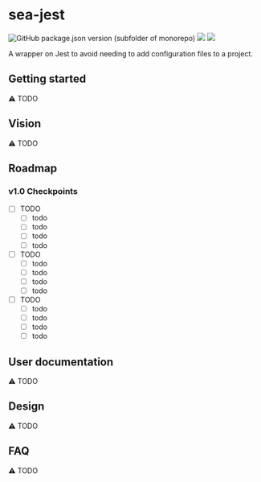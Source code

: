 # sea-jest

![GitHub package.json version (subfolder of monorepo)](https://img.shields.io/github/package-json/v/raiment-studios/monorepo?filename=source%2Fprojects%2Fsea%2Fapps%2Fsea-jest%2Fpackage.json)
![](https://img.shields.io/badge/license-MIT-039)
[![](https://img.shields.io/badge/feedback-welcome!-1a6)](https://github.com/raiment-studios/monorepo/discussions)

A wrapper on Jest to avoid needing to add configuration files to a project.

## Getting started

⚠️ TODO

## Vision

⚠️ TODO

## Roadmap

### v1.0 Checkpoints

-   [ ] TODO
    -   [ ] todo
    -   [ ] todo
    -   [ ] todo
    -   [ ] todo
-   [ ] TODO
    -   [ ] todo
    -   [ ] todo
    -   [ ] todo
    -   [ ] todo
-   [ ] TODO
    -   [ ] todo
    -   [ ] todo
    -   [ ] todo
    -   [ ] todo    

## User documentation

⚠️ TODO

## Design

⚠️ TODO

## FAQ

⚠️ TODO